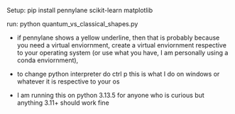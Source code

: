 Setup: pip install pennylane scikit-learn matplotlib

run: python quantum_vs_classical_shapes.py


- if pennylane shows a yellow underline, then that is probably because you need a virtual enviornment, create a virtual enviornment respective to your operating system (or use what you have, I am personally using a conda enviornment),

- to change python interpreter do ctrl p this is what I do on windows or whatever it is respective to your os

- I am running this on python 3.13.5 for anyone who is curious but anything 3.11+ should work fine